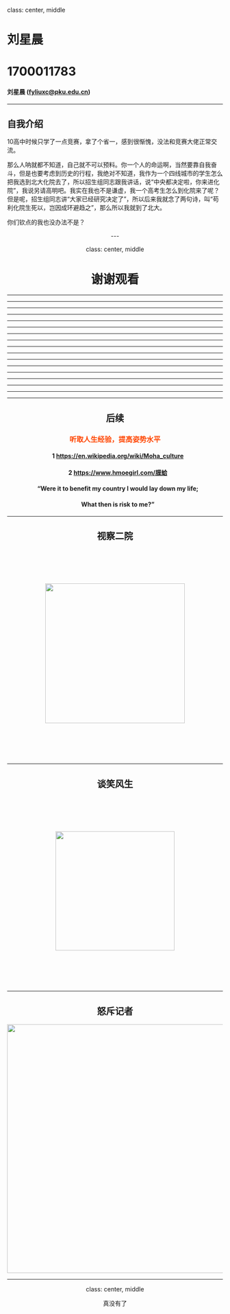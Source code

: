

class: center, middle

# 刘星晨
# 1700011783 


#### 刘星晨 (fyliuxc@pku.edu.cn)  




---
## 自我介绍
10高中时候只学了一点竞赛，拿了个省一，感到很惭愧，没法和竞赛大佬正常交流。

那么人呐就都不知道，自己就不可以预料。你一个人的命运啊，当然要靠自我奋斗，但是也要考虑到历史的行程，我绝对不知道，我作为一个四线城市的学生怎么把我选到北大化院去了，所以招生组同志跟我讲话，说“中央都决定啦，你来进化院”，我说另请高明吧。我实在我也不是谦虚，我一个高考生怎么到化院来了呢？但是呢，招生组同志讲“大家已经研究决定了”，所以后来我就念了两句诗，叫“苟利化院生死以，岂因成环避趋之”，那么所以我就到了北大。

你们钦点的我也没办法不是？

<div align=center>---

class: center, middle

# 谢谢观看

---



---
---
---
---
---
---
---
---
---
---
---
---
---
---
---
---
## 后续

### <font color="orangered">听取人生经验，提高姿势水平</font>

#### &nbsp; &nbsp; 1 https://en.wikipedia.org/wiki/Moha_culture
#### &nbsp; &nbsp; 2 https://www.hmoegirl.com/膜蛤
#### &nbsp; &nbsp; “Were it to benefit my country I would lay down my life;
#### &nbsp; &nbsp; What then is risk to me?”




---
## 视察二院


<div align=center><img src="https://timgsa.baidu.com/timg?image&quality=80&size=b9999_10000&sec=1508652057966&di=74dc8ea23306ee3f5237becd1314b6ed&imgtype=0&src=http%3A%2F%2Ftouch.hupucdn.com%2Ftouch_bbs_thread_img_1450016266.8424.jpeg" width=326 style="margin: 80px 0px">


---
## 谈笑风生


<div align=center><img src="https://timgsa.baidu.com/timg?image&quality=80&size=b9999_10000&sec=1508652533052&di=28359bcafcbd8d6f2e73ad530cf4fc0e&imgtype=0&src=http%3A%2F%2Foeimg2.cache.oeeee.com%2F201403%2F13%2F5891394721294.jpg" width=278 style="margin: 80px 0px">


---
## 怒斥记者


<div align=center><img src="https://timgsa.baidu.com/timg?image&quality=80&size=b9999_10000&sec=1508652864331&di=7721d1f9b3e80ea047802a523a63c651&imgtype=0&src=http%3A%2F%2Fimgsrc.baidu.com%2Fforum%2Fw%3D580%2Fsign%3D96c539f0f103918fd7d13dc2613c264b%2F6f9d22a85edf8db13ef112740f23dd54544e74c4.jpg" width=580 style="margin: 0px 0px">

---

class: center, middle

真没有了
